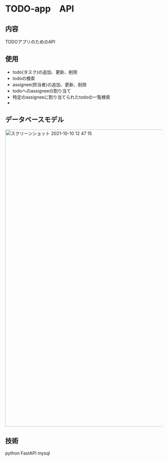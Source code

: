 # TODO-app　API

## 内容
TODOアプリのためのAPI

## 使用
- todo(タスク)の追加、更新、削除
- todoの検索
- assignee(担当者)の追加、更新、削除
- todoへのassigneeの割り当て
- 特定のassigneeに割り当てられたtodoの一覧検索
- 
## データベースモデル
<img width="950" alt="スクリーンショット 2021-10-10 12 47 15" src="https://user-images.githubusercontent.com/53333096/136681022-ea402e42-937f-41dc-aa96-b54fda9374c7.png">



## 技術
python 
FastAPI
mysql
